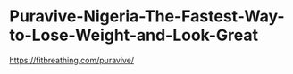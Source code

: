 # Puravive-Nigeria-The-Fastest-Way-to-Lose-Weight-and-Look-Great
https://fitbreathing.com/puravive/
